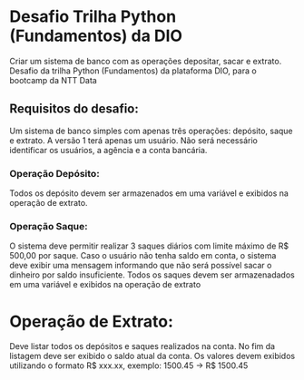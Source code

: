 # Desafio Trilha Python (Fundamentos) da DIO
Criar um sistema de banco com as operações depositar, sacar e extrato. Desafio da trilha Python (Fundamentos) da plataforma DIO, para o bootcamp da NTT Data

## Requisitos do desafio:
Um sistema de banco simples com apenas três operações: depósito, saque e extrato. A versão 1 terá apenas um usuário. Não será necessário identificar os usuários, a agência e a conta bancária.

### Operação Depósito: 
Todos os depósito devem ser armazenados em uma variável e exibidos na operação de extrato.

### Operação Saque: 
O sistema deve permitir realizar 3 saques diários com limite máximo de R$ 500,00 por saque. Caso o usuário não tenha saldo em conta, o sistema deve exibir uma mensagem informando que não será possível sacar o dinheiro por saldo insuficiente. Todos os saques devem ser armazenadados em uma variável e exibidos na operação de extrato

# Operação de Extrato: 
Deve listar todos os depósitos e saques realizados na conta. No fim da listagem deve ser exibido o saldo atual da conta. Os valores devem exibidos utilizando o formato R$ xxx.xx, exemplo: 1500.45 -> R$ 1500.45
